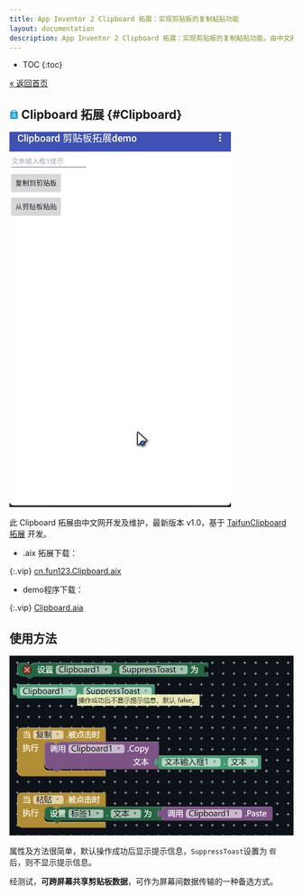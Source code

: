 ```yaml
---
title: App Inventor 2 Clipboard 拓展：实现剪贴板的复制粘贴功能
layout: documentation
description: App Inventor 2 Clipboard 拓展：实现剪贴板的复制粘贴功能，由中文网开发及维护。
---
```


* TOC
{:toc}

[&laquo; 返回首页](index.html)

## ![logo](icons/clipboard.png) Clipboard 拓展  {#Clipboard}

![demo截图](Clipboard/剪贴板效果.gif)

此 Clipboard 拓展由中文网开发及维护，最新版本 v1.0，基于 [TaifunClipboard 拓展](https://www.puravidaapps.com/clipboard.php) 开发。

* .aix 拓展下载：

{:.vip}
[cn.fun123.Clipboard.aix](Clipboard/cn.fun123.Clipboard.aix)

* demo程序下载：

{:.vip}
[Clipboard.aia](Clipboard/Clipboard.aia)

## 使用方法

![代码](Clipboard/代码.png)

属性及方法很简单，默认操作成功后显示提示信息，`SuppressToast`设置为 `假` 后，则不显示提示信息。

经测试，**可跨屏幕共享剪贴板数据**，可作为屏幕间数据传输的一种备选方式。
